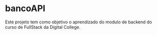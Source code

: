 # bancoAPI

Este projeto tem como objetivo o aprendizado do modulo de backend do curso de FullStack da Digital College.
